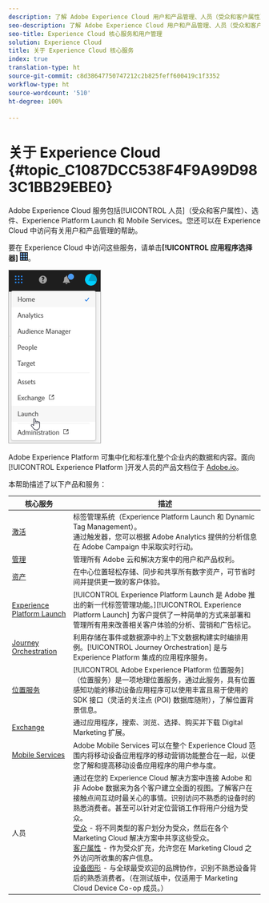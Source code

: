 ```yaml
---
description: 了解 Adobe Experience Cloud 用户和产品管理、人员（受众和客户属性）、Journey Orchestration、选件、位置、Experience Platform Launch 和 Mobile Services。
seo-description: 了解 Adobe Experience Cloud 用户和产品管理、人员（受众和客户属性）、选件、Experience Platform Launch 和 Mobile Services。
seo-title: Experience Cloud 核心服务和用户管理
solution: Experience Cloud
title: 关于 Experience Cloud 核心服务
index: true
translation-type: ht
source-git-commit: c8d38647750747212c2b825feff600419c1f3352
workflow-type: ht
source-wordcount: '510'
ht-degree: 100%

---
```



# 关于 Experience Cloud {#topic_C1087DCC538F4F9A99D983C1BB29EBE0}

Adobe Experience Cloud 服务包括[!UICONTROL 人员]（受众和客户属性）、选件、Experience Platform Launch 和 Mobile Services。您还可以在 Experience Cloud 中访问有关用户和产品管理的帮助。

要在 Experience Cloud 中访问这些服务，请单击&#x200B;**[!UICONTROL 应用程序选择器]** ![](assets/menu-icon.png)。

![](assets/platform-core-services.png)

Adobe Experience Platform 可集中化和标准化整个企业内的数据和内容。面向 [!UICONTROL Experience Platform ]开发人员的产品文档位于 [Adobe.io](https://www.adobe.io/apis/experienceplatform/home/services.html)。

本帮助描述了以下产品和服务：

| 核心服务 | 描述 |
|--- |--- |
| [激活](activation/activation.md) | 标签管理系统（Experience Platform Launch 和 Dynamic Tag Management）。<br>通过触发器，您可以根据 Adobe Analytics 提供的分析信息在 Adobe Campaign 中采取实时行动。 |
| [管理](admin-getting-started/admin-getting-started.md) | 管理所有 Adobe 云和解决方案中的用户和产品权利。 |
| [资产](experience-cloud-assets/experience-cloud-assets.md) | 在中心位置轻松存储、同步和共享所有数字资产，可节省时间并提供更一致的客户体验。 |
| [Experience Platform Launch](https://docs.adobe.com/content/help/zh-Hans/launch/using/overview.translate.html) | [!UICONTROL Experience Platform Launch 是 Adobe 推出的新一代标签管理功能。][!UICONTROL Experience Platform Launch] 为客户提供了一种简单的方式来部署和管理所有用来改善相关客户体验的分析、营销和广告标记。 |
| [Journey Orchestration](https://docs.adobe.com/content/help/zh-Hans/journeys/using/journey-orchestration-home.html) | 利用存储在事件或数据源中的上下文数据构建实时编排用例。[!UICONTROL Journey Orchestration] 是与 Experience Platform 集成的应用程序服务。 |
| [位置服务](https://docs.adobe.com/content/help/en/places/using/home.html) | [!UICONTROL Adobe Experience Platform 位置服务]（位置服务）是一项地理位置服务，通过此服务，具有位置感知功能的移动设备应用程序可以使用丰富且易于使用的 SDK 接口（灵活的关注点 (POI) 数据库随附），了解位置背景信息。 |
| [Exchange](exchange.md) | 通过应用程序，搜索、浏览、选择、购买并下载 Digital Marketing 扩展。 |
| [Mobile Services](https://docs.adobe.com/content/help/zh-Hans/mobile-services/using/home.html) | Adobe Mobile Services 可以在整个 Experience Cloud 范围内将移动设备应用程序的移动营销功能整合在一起，以便您了解和提高移动设备应用程序的用户参与度。 |
| 人员 | 通过在您的 Experience Cloud 解决方案中连接 Adobe 和非 Adobe 数据来为各个客户建立全面的视图。了解客户在接触点间互动时最关心的事情。识别访问不熟悉的设备时的熟悉消费者。甚至可以针对定位营销工作将用户分组为受众。<br>[受众](audience-library/audience-library.md) - 将不同类型的客户划分为受众，然后在各个 Marketing Cloud 解决方案中共享这些受众。<br>[客户属性](attributes/attributes.md) - 作为受众扩充，允许您在 Marketing Cloud 之外访问所收集的客户信息。<br>[设备图形](https://landing.adobe.com/en/na/events/summit/275658-summit-co-op.html) - 与全球最受欢迎的品牌协作，识别不熟悉设备背后的熟悉消费者。（在测试版中，仅适用于 Marketing Cloud Device Co-op 成员。） |

